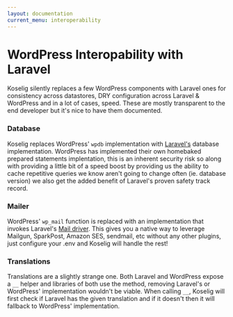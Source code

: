 ```yaml
---
layout: documentation
current_menu: interoperability
---
```


# WordPress Interopability with Laravel

Koselig silently replaces a few WordPress components with Laravel ones for consistency across datastores,  DRY configuration across Laravel & WordPress and in a lot of cases, speed. These are mostly transparent to the end developer but it's nice to have them documented.

### Database

Koselig replaces WordPress' `wpdb` implementation with [Laravel's](https://laravel.com/docs/master/database) database implementation. WordPress has implemented their own homebaked prepared statements implentation, this is an inherent security risk so along with providing a little bit of a speed boost by providing us the ability to cache repetitive queries we know aren't going to change often (ie. database version) we also get the added benefit of Laravel's proven safety track record.

### Mailer

WordPress' `wp_mail` function is replaced with an implementation that invokes Laravel's [Mail driver](https://laravel.com/docs/master/mail). This gives you a native way to leverage Mailgun, SparkPost, Amazon SES, sendmail, etc without any other plugins, just configure your .env and Koselig will handle the rest!

### Translations

Translations are a slightly strange one. Both Laravel and WordPress expose a `__` helper and libraries of both use the method, removing Laravel's or WordPress' implementation wouldn't be viable. When calling `__`, Koselig will first check if Laravel has the given translation and if it doesn't then it will fallback to WordPress' implementation.